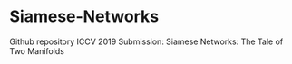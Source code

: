 # Siamese-Networks
Github repository ICCV 2019 Submission: Siamese Networks: The Tale of Two Manifolds
